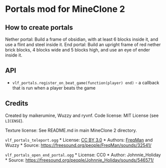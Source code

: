 # Portals mod for MineClone 2
## How to create portals

Nether portal: Build a frame of obsidian, with at least 6 blocks inside it, and use a flint and steel inside it.
End portal: Build an upright frame of red nether brick blocks, 4 blocks wide and 5 blocks high, and use an eye of ender inside it.

## API
* `vlf_portals.register_on_beat_game(function(player) end)` - a callback that is run when a player beats the game

## Credits
Created by maikerumine, Wuzzy and ryvnf.
Code license: MIT License (see `LICENSE`).

Texture license: See README.md in main MineClone 2 directory.

`vlf_portals_teleport.ogg`
	* License: [CC BY 3.0](http://creativecommons.org/licenses/by/3.0/)
	* Authors: [FreqMan](https://freesound.org/people/FreqMan/) and Wuzzy
	* Source: <https://freesound.org/people/FreqMan/sounds/32541/>

`vlf_portals_open_end_portal.ogg`
	* License: CC0
	* Author: Johnnie\_Holiday
	* Source: <https://freesound.org/people/Johnnie_Holiday/sounds/546571/>
